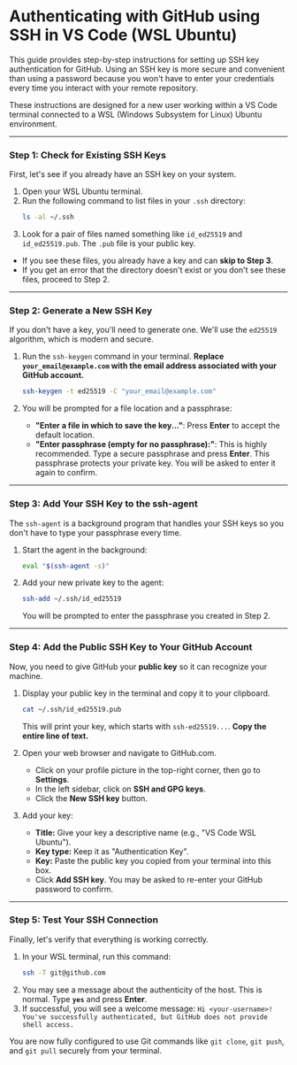 # Authenticating with GitHub using SSH in VS Code (WSL Ubuntu)

This guide provides step-by-step instructions for setting up SSH key authentication for GitHub. Using an SSH key is more secure and convenient than using a password because you won't have to enter your credentials every time you interact with your remote repository.

These instructions are designed for a new user working within a VS Code terminal connected to a WSL (Windows Subsystem for Linux) Ubuntu environment.

---

### Step 1: Check for Existing SSH Keys

First, let's see if you already have an SSH key on your system.

1.  Open your WSL Ubuntu terminal.
2.  Run the following command to list files in your `.ssh` directory:
    ```bash
    ls -al ~/.ssh
    ```
3.  Look for a pair of files named something like `id_ed25519` and `id_ed25519.pub`. The `.pub` file is your public key.

*   If you see these files, you already have a key and can **skip to Step 3**.
*   If you get an error that the directory doesn't exist or you don't see these files, proceed to Step 2.

---

### Step 2: Generate a New SSH Key

If you don't have a key, you'll need to generate one. We'll use the `ed25519` algorithm, which is modern and secure.

1.  Run the `ssh-keygen` command in your terminal. **Replace `your_email@example.com` with the email address associated with your GitHub account.**
    ```bash
    ssh-keygen -t ed25519 -C "your_email@example.com"
    ```

2.  You will be prompted for a file location and a passphrase:
    *   **"Enter a file in which to save the key..."**: Press **Enter** to accept the default location.
    *   **"Enter passphrase (empty for no passphrase):"**: This is highly recommended. Type a secure passphrase and press **Enter**. This passphrase protects your private key. You will be asked to enter it again to confirm.

---

### Step 3: Add Your SSH Key to the ssh-agent

The `ssh-agent` is a background program that handles your SSH keys so you don't have to type your passphrase every time.

1.  Start the agent in the background:
    ```bash
    eval "$(ssh-agent -s)"
    ```

2.  Add your new private key to the agent:
    ```bash
    ssh-add ~/.ssh/id_ed25519
    ```
    You will be prompted to enter the passphrase you created in Step 2.

---

### Step 4: Add the Public SSH Key to Your GitHub Account

Now, you need to give GitHub your **public key** so it can recognize your machine.

1.  Display your public key in the terminal and copy it to your clipboard.
    ```bash
    cat ~/.ssh/id_ed25519.pub
    ```
    This will print your key, which starts with `ssh-ed25519...`. **Copy the entire line of text.**

2.  Open your web browser and navigate to GitHub.com.
    *   Click on your profile picture in the top-right corner, then go to **Settings**.
    *   In the left sidebar, click on **SSH and GPG keys**.
    *   Click the **New SSH key** button.

3.  Add your key:
    *   **Title:** Give your key a descriptive name (e.g., "VS Code WSL Ubuntu").
    *   **Key type:** Keep it as "Authentication Key".
    *   **Key:** Paste the public key you copied from your terminal into this box.
    *   Click **Add SSH key**. You may be asked to re-enter your GitHub password to confirm.

---

### Step 5: Test Your SSH Connection

Finally, let's verify that everything is working correctly.

1.  In your WSL terminal, run this command:
    ```bash
    ssh -T git@github.com
    ```
2.  You may see a message about the authenticity of the host. This is normal. Type **`yes`** and press **Enter**.
3.  If successful, you will see a welcome message: `Hi <your-username>! You've successfully authenticated, but GitHub does not provide shell access.`

You are now fully configured to use Git commands like `git clone`, `git push`, and `git pull` securely from your terminal.